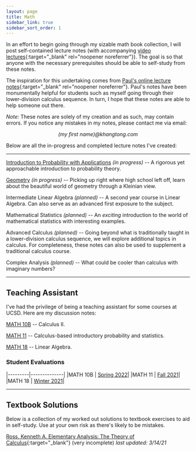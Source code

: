 ```yaml
---
layout: page
title: Math
sidebar_link: true
sidebar_sort_order: 1
---
```


In an effort to begin going through my sizable math book collection, I will post 
self-contained lecture notes (with accompanying [video lectures](https://www.youtube.com/channel/UCPxEP_IWPezOlK1WiQzO8tA){:target="_blank" rel="noopener noreferrer"}). 
The goal is so that anyone with the necessary prerequisites should be able to self-study from these notes. 

The inspiration for this undertaking comes from 
[Paul's online lecture notes](https://tutorial.math.lamar.edu){:target="_blank" rel="noopener noreferrer"}.
Paul's notes have been monumentally helpful for students such as myself going through
their lower-division calculus sequence. In turn, I hope that these notes are able to help
someone out there. 

*Note:* These notes are solely of my creation and as such, may contain errors. If you notice
any mistakes in my notes, please contact me via email: 

<p style="text-align: center;"><i>(my first name)@khangtong.com</i></p>

Below are all the in-progress and completed lecture notes I've created:

---

[Introduction to Probability with Applications](intro-probability) *(in progress)* -- A rigorous yet approachable introduction to probability theory.

[Geometry](geometry) *(in progress)* -- Picking up right where high school left off, learn about the beautiful world of geometry through a Kleinian view. 

Intermediate Linear Algebra *(planned)* -- A second year course in Linear Algebra. Can also serve as an advanced first exposure to the subject.

Mathematical Statistics *(planned)* -- An *exciting* introduction to the world of mathematical statistics with interesting examples.

Advanced Calculus *(planned)* -- Going beyond what is traditionally taught in a lower-division calculus sequence, we will explore additional topics in calculus. For completeness, these notes can also be used to supplement a traditional calculus course.

Complex Analysis *(planned)* -- What could be cooler than calculus with imaginary numbers?

---

## Teaching Assistant

I've had the privilege of being a teaching assistant for some courses at UCSD. Here are my discussion notes:

[MATH 10B](10b) -- Calculus II.

[MATH 11](11) -- Calculus-based introductory probability and statistics.

[MATH 18](18) -- Linear Algebra.

### Student Evaluations

|---------|--------------|
|MATH 10B | [Spring 2022](evals/WI22-10B.pdf)|
|MATH 11  | [Fall 2021](evals/FA21-11.pdf)|
|MATH 18  | [Winter 2021](evals/WI21-18.pdf)|

---

## Textbook Solutions

Below is a collection of my worked out solutions to textbook exercises to aid in self-study. Use at your own risk as there's likely to be mistakes.

[Ross, Kenneth A. Elementary Analysis: The Theory of Calculus](solutions/ross-elementary-analysis-solutions.pdf){:target="_blank"} (very incomplete) *last updated: 3/14/21*
